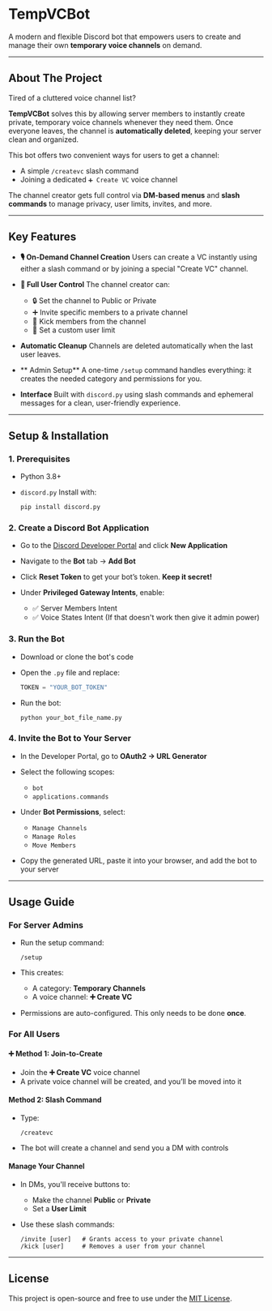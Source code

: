 # TempVCBot

A modern and flexible Discord bot that empowers users to create and manage their own **temporary voice channels** on demand.

---

## About The Project

Tired of a cluttered voice channel list?

**TempVCBot** solves this by allowing server members to instantly create private, temporary voice channels whenever they need them. Once everyone leaves, the channel is **automatically deleted**, keeping your server clean and organized.

This bot offers two convenient ways for users to get a channel:

* A simple `/createvc` slash command
* Joining a dedicated `➕ Create VC` voice channel

The channel creator gets full control via **DM-based menus** and **slash commands** to manage privacy, user limits, invites, and more.

---

## Key Features

* **🎙 On-Demand Channel Creation**
  Users can create a VC instantly using either a slash command or by joining a special "Create VC" channel.

* **🔧 Full User Control**
  The channel creator can:

  * 🔒 Set the channel to Public or Private
  * ➕ Invite specific members to a private channel
  * 👢 Kick members from the channel
  * 🔢 Set a custom user limit

* **Automatic Cleanup**
  Channels are deleted automatically when the last user leaves.

* ** Admin Setup**
  A one-time `/setup` command handles everything: it creates the needed category and permissions for you.

* **Interface**
  Built with `discord.py` using slash commands and ephemeral messages for a clean, user-friendly experience.

---

## Setup & Installation

### 1. Prerequisites

* Python 3.8+
* `discord.py`
  Install with:

  ```sh
  pip install discord.py
  ```

### 2. Create a Discord Bot Application

* Go to the [Discord Developer Portal](https://discord.com/developers/applications) and click **New Application**
* Navigate to the **Bot** tab → **Add Bot**
* Click **Reset Token** to get your bot’s token. **Keep it secret!**
* Under **Privileged Gateway Intents**, enable:

  * ✅ Server Members Intent
  * ✅ Voice States Intent
(If that doesn't work then give it admin power)

### 3. Run the Bot

* Download or clone the bot's code
* Open the `.py` file and replace:

  ```python
  TOKEN = "YOUR_BOT_TOKEN"
  ```
* Run the bot:

  ```sh
  python your_bot_file_name.py
  ```

### 4. Invite the Bot to Your Server

* In the Developer Portal, go to **OAuth2 → URL Generator**
* Select the following scopes:

  * `bot`
  * `applications.commands`
* Under **Bot Permissions**, select:

  * `Manage Channels`
  * `Manage Roles`
  * `Move Members`
* Copy the generated URL, paste it into your browser, and add the bot to your server

---

## Usage Guide

### For Server Admins

* Run the setup command:

  ```
  /setup
  ```
* This creates:

  * A category: **Temporary Channels**
  * A voice channel: **➕ Create VC**
* Permissions are auto-configured. This only needs to be done **once**.

### For All Users

#### ➕ Method 1: Join-to-Create

* Join the **➕ Create VC** voice channel
* A private voice channel will be created, and you’ll be moved into it

#### Method 2: Slash Command

* Type:

  ```
  /createvc
  ```
* The bot will create a channel and send you a DM with controls

#### Manage Your Channel

* In DMs, you'll receive buttons to:

  * Make the channel **Public** or **Private**
  * Set a **User Limit**

* Use these slash commands:

  ```
  /invite [user]   # Grants access to your private channel
  /kick [user]     # Removes a user from your channel
  ```

---

## License

This project is open-source and free to use under the [MIT License](LICENSE).
